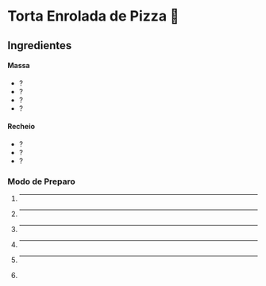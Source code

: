# Torta Enrolada de Pizza :pizza:

## Ingredientes 

#### Massa

- ?
- ?
- ?
- ?

#### Recheio

- ?
- ?
- ?



### Modo de Preparo

1. ---

2. ---

3. ---

4. ---

5. ---

6. 
